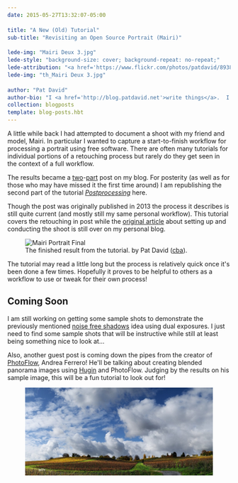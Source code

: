 ```yaml
---
date: 2015-05-27T13:32:07-05:00

title: "A New (Old) Tutorial"
sub-title: "Revisiting an Open Source Portrait (Mairi)"

lede-img: "Mairi Deux 3.jpg"
lede-style: "background-size: cover; background-repeat: no-repeat;"
lede-attribution: "<a href='https://www.flickr.com/photos/patdavid/8938851888/'>Mairi Deux 3</a> by <a href='https://www.flickr.com/photos/patdavid/'>Pat David</a> <a class='cc' href='https://creativecommons.org/licenses/by-sa/2.0/' target='_blank'>cbn</a>"
lede-img: "th_Mairi Deux 3.jpg"

author: "Pat David"
author-bio: "I <a href='http://blog.patdavid.net'>write things</a>.  I <a href='https://www.flickr.com/photos/patdavid/'>photograph</a> things.  Sometimes they meet.  <br/> I write <a href='http://blog.patdavid.net/p/getting-around-in-gimp.html'>tutorials</a> too."
collection: blogposts
template: blog-posts.hbt
---
```


A little while back I had attempted to document a shoot with my friend and model, Mairi.
In particular I wanted to capture a start-to-finish workflow for processing a portrait using free software.
There are often many tutorials for individual portions of a retouching process but rarely do they get seen in the context of a full workflow.

The results became a [two][]-[part][] post on my blog.
For posterity (as well as for those who may have missed it the first time around) I am republishing the second part of the tutorial [*Postprocessing*](/articles/an-open-source-portrait-mairi/) here.

<!-- more -->

Though the post was originally published in 2013 the process it describes is still quite current (and mostly still my same personal workflow).
This tutorial covers the retouching in post while the [original article][two] about setting up and conducting the shoot is still over on my personal blog.

<figure>
<img src="/articles/an-open-source-portrait-mairi/Sharpen-Wavelet-2.jpg" alt="Mairi Portrait Final"/>
<figcaption>
The finished result from the tutorial.  
by Pat David (<a class='cc' href='https://creativecommons.org/licenses/by-sa/2.0/'>cba</a>).
</figcaption>
</figure>

The tutorial may read a little long but the process is relatively quick once it's been done a few times.
Hopefully it proves to be helpful to others as a workflow to use or tweak for their own process!



## Coming Soon
I am still working on getting some sample shots to demonstrate the previously mentioned [noise free shadows][noise] idea using dual exposures.
I just need to find some sample shots that will be instructive while still at least being something nice to look at...

Also, another guest post is coming down the pipes from the creator of [PhotoFlow][], Andrea Ferrero!
He'll be talking about creating blended panorama images using [Hugin][] and PhotoFlow.
Judging by the results on his sample image, this will be a fun tutorial to look out for!

<figure class="big-vid">
<img src="pano-sample.jpg">
</figure>



[two]: http://blog.patdavid.net/2013/03/the-open-source-portrait-equipment.html "An Open Source Portrait (Equipment)"
[part]: http://blog.patdavid.net/2013/03/the-open-source-portrait-postprocessing.html "An Open Source Portrait (Postprocessing)"
[noise]: https://discuss.pixls.us/t/noise-free-shadows-dual-exposure/204
[PhotoFlow]: http://photoflowblog.blogspot.com/
[Hugin]: http://hugin.sourceforge.net/
